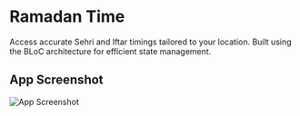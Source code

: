 # Ramadan Time

Access accurate Sehri and Iftar timings tailored to your location. Built using the BLoC architecture for efficient state management.

## App Screenshot

![App Screenshot](https://i.ibb.co/sCf2nJK/ramadan-app.jpg)
